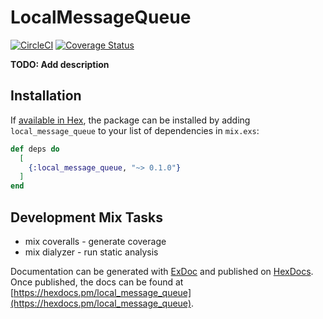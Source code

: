 # LocalMessageQueue
[![CircleCI](https://circleci.com/gh/coryc5/local_message_queue/tree/master.svg?style=svg)](https://circleci.com/gh/coryc5/local_message_queue/tree/master)
[![Coverage Status](https://coveralls.io/repos/github/coryc5/local_message_queue/badge.svg?branch=master)](https://coveralls.io/github/coryc5/local_message_queue?branch=master)

**TODO: Add description**

## Installation

If [available in Hex](https://hex.pm/docs/publish), the package can be installed
by adding `local_message_queue` to your list of dependencies in `mix.exs`:

```elixir
def deps do
  [
    {:local_message_queue, "~> 0.1.0"}
  ]
end
```

## Development Mix Tasks

* mix coveralls - generate coverage
* mix dialyzer - run static analysis

Documentation can be generated with [ExDoc](https://github.com/elixir-lang/ex_doc)
and published on [HexDocs](https://hexdocs.pm). Once published, the docs can
be found at [https://hexdocs.pm/local_message_queue](https://hexdocs.pm/local_message_queue).

